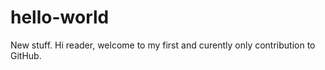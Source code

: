 hello-world
===========

New stuff. Hi reader, welcome to my first and curently only contribution to GitHub.

